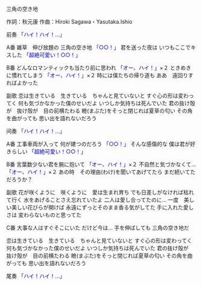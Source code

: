 三角の空き地

作詞：秋元康
作曲：Hiroki Sagawa・Yasutaka.Ishio

前奏 
<font color=blue>「ハイ！ハイ！…」</font> 

A番 
雑草　伸び放題の
三角の空き地 <font color=blue>「○○！」</font> 
君を送った夜は
いつもここでキスした <font color=blue>「超絶可愛い！○○！」</font> 

B番 
どんなロマンティックも当たり前に思われ <font color=blue>「オー、ハイ！」</font>×２ 
ときめきに慣れてしまう <font color=blue>「オー、ハイ！」</font>×２ 
時には僕たちの帰り道も
ああ　遠回りすればよかった

副歌 
恋は生きている　生きている　ちゃんと見ていないと
すぐ心の形は変わってく
何も気づかなかった僕のせいだよ
いつしか気持ちは死んでいた
君の抜け殻が　抜け殻が　目の前横たわる
瞼(まぶた)をそっと閉じれば夏草の匂い
その角を曲がっても
思い出を語れないだろう

间奏 
<font color=blue>「ハイ！ハイ！…」</font> 

A番 
工事車両が入って
何が建つのだろう <font color=blue>「○○！」</font> 
そんな感傷的な
僕は君が好きらしい <font color=blue>「超絶可愛い！○○！」</font> 

B番 
言葉数少ない君を腕に抱いて <font color=blue>「オー、ハイ！」</font>×２ 
不自然と気づかなくて… <font color=blue>「オー、ハイ！」</font>×２ 
あの時　その理由(わけ)を聞いてあげてたら
まだ続いてただろうか？

副歌 
花が咲くように　咲くように　愛は生まれ育ち
でも日差しがなければ枯れて行く
水をあげることさえ忘れていたよ
二人は愛し合ってたのに…
一度　美しい美しい花びらが開けば
永遠にずっとそのまま香る気がしてた
手に入れた愛しさは
変わらないものと思ってた

C番 
大事な人はすぐそこにいた
だけど今は…
手を伸ばしても
三角の空き地だ

恋は生きている　生きている　ちゃんと見ていないと
すぐ心の形は変わってく
何も気づかなかった僕のせいだよ
いつしか気持ちは死んでいた
君の抜け殻が　抜け殻が　目の前横たわる
瞼(まぶた)をそっと閉じれば夏草の匂い
その角を曲がっても
思い出を語れないだろう

尾奏 
<font color=blue>「ハイ！ハイ！…」</font> 
